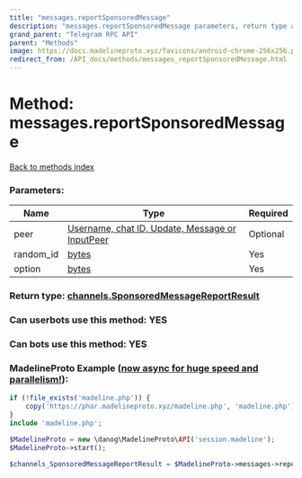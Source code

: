 ```yaml
---
title: "messages.reportSponsoredMessage"
description: "messages.reportSponsoredMessage parameters, return type and example"
grand_parent: "Telegram RPC API"
parent: "Methods"
image: https://docs.madelineproto.xyz/favicons/android-chrome-256x256.png
redirect_from: /API_docs/methods/messages_reportSponsoredMessage.html
---
```

# Method: messages.reportSponsoredMessage
[Back to methods index](index.html)



### Parameters:

| Name     |    Type       | Required |
|----------|---------------|----------|
|peer|[Username, chat ID, Update, Message or InputPeer](/API_docs/types/InputPeer.html) | Optional|
|random\_id|[bytes](/API_docs/types/bytes.html) | Yes|
|option|[bytes](/API_docs/types/bytes.html) | Yes|


### Return type: [channels.SponsoredMessageReportResult](/API_docs/types/channels.SponsoredMessageReportResult.html)

### Can userbots use this method: **YES**

### Can bots use this method: **YES**


### MadelineProto Example ([now async for huge speed and parallelism!](https://docs.madelineproto.xyz/docs/ASYNC.html)):


```php
if (!file_exists('madeline.php')) {
    copy('https://phar.madelineproto.xyz/madeline.php', 'madeline.php');
}
include 'madeline.php';

$MadelineProto = new \danog\MadelineProto\API('session.madeline');
$MadelineProto->start();

$channels_SponsoredMessageReportResult = $MadelineProto->messages->reportSponsoredMessage(peer: $InputPeer, random_id: 'bytes', option: 'bytes', );
```

